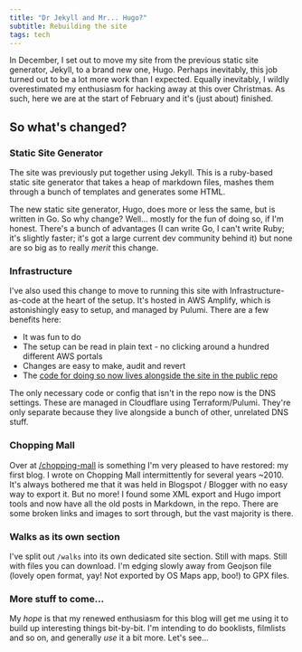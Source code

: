 ```yaml
---
title: "Dr Jekyll and Mr... Hugo?"
subtitle: Rebuilding the site
tags: tech
--- 
```


In December, I set out to move my site from the previous static site generator, Jekyll, to a brand new one, Hugo. Perhaps inevitably, this job turned out to be a lot more work than I expected. Equally inevitably, I wildly overestimated my enthusiasm for hacking away at this over Christmas. As such, here we are at the start of February and it's (just about) finished.

<!--more-->

## So what's changed?

### Static Site Generator
The site was previously put together using Jekyll. This is a ruby-based static site generator that takes a heap of markdown files, mashes them through a bunch of templates and generates some HTML.

The new static site generator, Hugo, does more or less the same, but is written in Go. So why change? Well... mostly for the fun of doing so, if I'm honest. There's a bunch of advantages (I can write Go, I can't write Ruby; it's slightly faster; it's got a large current dev community behind it) but none are so big as to really *merit* this change.

### Infrastructure
I've also used this change to move to running this site with Infrastructure-as-code at the heart of the setup. It's hosted in AWS Amplify, which is astonishingly easy to setup, and managed by Pulumi. There are a few benefits here:
- It was fun to do
- The setup can be read in plain text - no clicking around a hundred different AWS portals
- Changes are easy to make, audit and revert
- The [code for doing so now lives alongside the site in the public repo](https://github.com/brokensbone/rumandpopcorn/blob/43a9d10594dfb9d32a0e3a10c26a1792e54dc203/infra/__main__.py#L2)

The only necessary code or config that isn't in the repo now is the DNS settings. These are managed in Cloudflare using Terraform/Pulumi. They're only separate because they live alongside a bunch of other, unrelated DNS stuff.

### Chopping Mall
Over at [/chopping-mall](/chopping-mall/) is something I'm very pleased to have restored: my first blog. I wrote on Chopping Mall intermittently for several years ~2010. It's always bothered me that it was held in Blogspot / Blogger with no easy way to export it. But no more! I found some XML export and Hugo import tools and now have all the old posts in Markdown, in the repo. There are some broken links and images to sort through, but the vast majority is there. 

### Walks as its own section
I've split out `/walks` into its own dedicated site section. Still with maps. Still with files you can download. I'm edging slowly away from Geojson file (lovely open format, yay! Not exported by OS Maps app, boo!) to GPX files.

### More stuff to come...
My _hope_ is that my renewed enthusiasm for this blog will get me using it to build up interesting things bit-by-bit. I'm intending to do booklists, filmlists and so on, and generally _use_ it a bit more. Let's see...